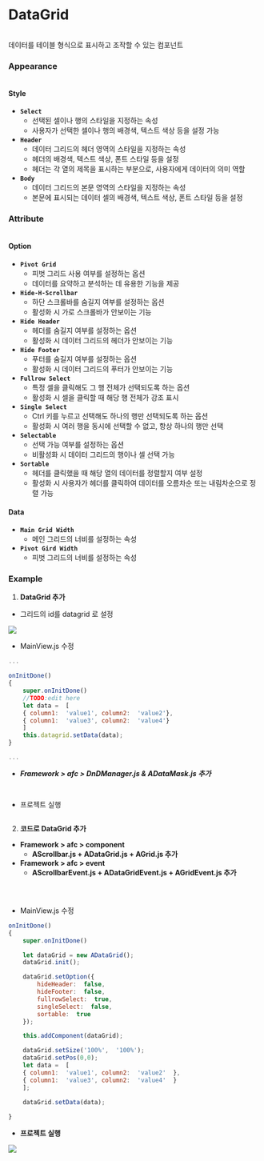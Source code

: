 # DataGrid

<div align="left"><figure><img src="../../.gitbook/assets/image (1) (1) (1) (1) (1) (1) (1) (1) (1) (1) (1) (1) (1) (1) (1) (1).png" alt=""><figcaption></figcaption></figure></div>

데이터를 테이블 형식으로 표시하고 조작할 수 있는 컴포넌트

### Appearance

<div align="left"><img src="../../.gitbook/assets/dataGrid_apper.png" alt=""></div>

#### Style

* **`Select`**
  * 선택된 셀이나 행의 스타일을 지정하는 속성
  * 사용자가 선택한 셀이나 행의 배경색, 텍스트 색상 등을 설정 가능
* **`Header`**
  * 데이터 그리드의 헤더 영역의 스타일을 지정하는 속성
  * 헤더의 배경색, 텍스트 색상, 폰트 스타일 등을 설정
  * 헤더는 각 열의 제목을 표시하는 부분으로, 사용자에게 데이터의 의미 역할
* **`Body`**
  * 데이터 그리드의 본문 영역의 스타일을 지정하는 속성
  * 본문에 표시되는 데이터 셀의 배경색, 텍스트 색상, 폰트 스타일 등을 설정

### Attribute

<div align="left"><img src="../../.gitbook/assets/dataGrid_attri.png" alt=""></div>

#### Option

* **`Pivot Grid`**
  * 피벗 그리드 사용 여부를 설정하는 옵션
  * 데이터를 요약하고 분석하는 데 유용한 기능을 제공
* **`Hide-H-Scrollbar`**
  * 하단 스크롤바를 숨길지 여부를 설정하는 옵션
  * 활성화 시 가로 스크롤바가 안보이는 기능
* **`Hide Header`**
  * 헤더를 숨길지 여부를 설정하는 옵션
  * 활성화 시 데이터 그리드의 헤더가 안보이는 기능
* **`Hide Footer`**
  * 푸터를 숨길지 여부를 설정하는 옵션
  * 활성화 시 데이터 그리드의 푸터가 안보이는 기능
* **`Fullrow Select`**
  * 특정 셀을 클릭해도 그 행 전체가 선택되도록 하는 옵션
  * 활성화 시 셀을 클릭할 때 해당 행 전체가 강조 표시
* **`Single Select`**
  * Ctrl 키를 누르고 선택해도 하나의 행만 선택되도록 하는 옵션
  * 활성화 시 여러 행을 동시에 선택할 수 없고, 항상 하나의 행만 선택
* **`Selectable`**
  * 선택 가능 여부를 설정하는 옵션
  * 비활성화 시 데이터 그리드의 행이나 셀 선택 가능
* **`Sortable`**
  * 헤더를 클릭했을 때 해당 열의 데이터를 정렬할지 여부 설정
  * 활성화 시 사용자가 헤더를 클릭하여 데이터를 오름차순 또는 내림차순으로 정렬 가능

#### Data

* **`Main Grid Width`**
  * 메인 그리드의 너비를 설정하는 속성
* **`Pivot Gird Width`**
  * 피벗 그리드의 너비를 설정하는 속성

### Example

1. **DataGrid 추가**

* 그리드의 id를 datagrid 로 설정

![](../../.gitbook/assets/datagrid_new.png)



* MainView.js 수정

```javascript
...

onInitDone()
{
	super.onInitDone()
	//TODO:edit here
	let data =  [
	{ column1:  'value1', column2:  'value2'},
	{ column1:  'value3', column2:  'value4'}
	]
	this.datagrid.setData(data);
}

...
```



* _**Framework > afc > DnDManager.js & ADataMask.js 추가**_

<div align="left"><figure><img src="../../.gitbook/assets/스크린샷 2025-07-11 110457.png" alt=""><figcaption></figcaption></figure> <figure><img src="../../.gitbook/assets/스크린샷 2025-07-11 110443.png" alt=""><figcaption></figcaption></figure></div>



* 프로젝트 실행

<div align="left"><img src="../../.gitbook/assets/datagrid_plus.png" alt=""></div>



2. **코드로 DataGrid 추가**

* **Framework > afc > component**
  * &#x20;**AScrollbar.js + ADataGrid.js + AGrid.js 추가**
* **Framework > afc > event**
  * **AScrollbarEvent.js + ADataGridEvent.js + AGridEvent.js 추가**

<div><figure><img src="../../.gitbook/assets/스크린샷 2025-07-11 110712.png" alt=""><figcaption></figcaption></figure> <figure><img src="../../.gitbook/assets/스크린샷 2025-07-11 110725.png" alt=""><figcaption></figcaption></figure> <figure><img src="../../.gitbook/assets/스크린샷 2025-07-11 110735.png" alt=""><figcaption></figcaption></figure></div>



* MainView.js 수정

```javascript
onInitDone()
{
    super.onInitDone()

    let dataGrid = new ADataGrid();
    dataGrid.init();

    dataGrid.setOption({
        hideHeader:  false,
        hideFooter:  false,
        fullrowSelect:  true,
        singleSelect:  false,
        sortable:  true
    });     

    this.addComponent(dataGrid);

    dataGrid.setSize('100%',  '100%');
    dataGrid.setPos(0,0);
    let data =  [
    { column1:  'value1', column2:  'value2'  },
    { column1:  'value3', column2:  'value4'  }
    ];
    
    dataGrid.setData(data);

}
```

* **프로젝트 실행**

![](../../.gitbook/assets/dg_new2.png)
